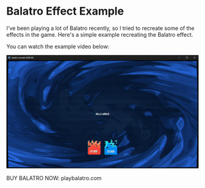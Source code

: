 # Balatro Effect Example

I've been playing a lot of Balatro recently, so I tried to recreate some of the effects in the game. Here's a simple example recreating the Balatro effect.

You can watch the example video below:

[![Balatro Effect](./.github/mp4/ss.png)](./.github/mp4/source.mp4)

BUY BALATRO NOW: playbalatro.com